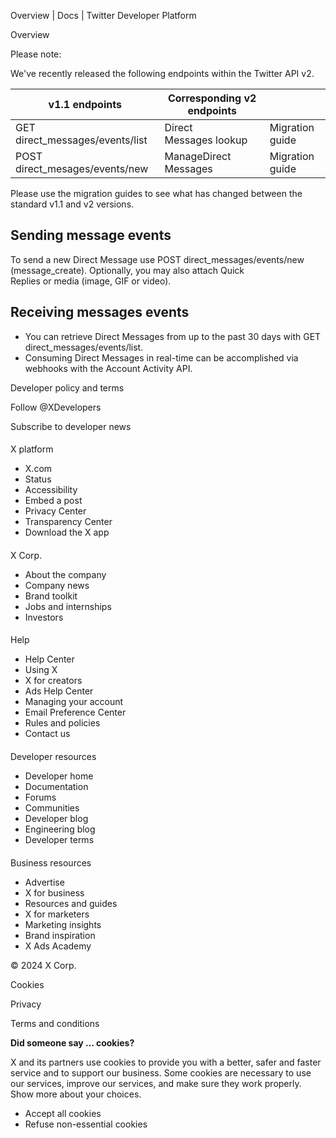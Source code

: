 



Overview | Docs | Twitter Developer Platform 





































































































Overview








Please note:


We've recently released the following endpoints within the Twitter API v2.




| v1.1 endpoints | Corresponding v2 endpoints |  |
| --- | --- | --- |
| GET direct\_messages/events/list | Direct Messages lookup | Migration guide |
| POST direct\_mesages/events/new | ManageDirect Messages | Migration guide |


Please use the migration guides to see what has changed between the standard v1.1 and v2 versions.









Sending message events
----------------------


To send a new Direct Message use POST direct\_messages/events/new (message\_create). Optionally, you may also attach Quick Replies or media (image, GIF or video).


Receiving messages events
-------------------------


* You can retrieve Direct Messages from up to the past 30 days with GET direct\_messages/events/list.
* Consuming Direct Messages in real-time can be accomplished via webhooks with the Account Activity API.



















Developer policy and terms


Follow @XDevelopers


Subscribe to developer news












#### 
 X platform


* X.com
* Status
* Accessibility
* Embed a post
* Privacy Center
* Transparency Center
* Download the X app




#### 
 X Corp.


* About the company
* Company news
* Brand toolkit
* Jobs and internships
* Investors




#### 
 Help


* Help Center
* Using X
* X for creators
* Ads Help Center
* Managing your account
* Email Preference Center
* Rules and policies
* Contact us




#### 
 Developer resources


* Developer home
* Documentation
* Forums
* Communities
* Developer blog
* Engineering blog
* Developer terms




#### 
 Business resources


* Advertise
* X for business
* Resources and guides
* X for marketers
* Marketing insights
* Brand inspiration
* X Ads Academy









 © 2024 X Corp.
 


Cookies


Privacy


Terms and conditions






















**Did someone say … cookies?**  
  


 X and its partners use cookies to provide you with a better, safer and
 faster service and to support our business. Some cookies are necessary to use
 our services, improve our services, and make sure they work properly.
 Show more about your choices.


 




* Accept all cookies
* Refuse non-essential cookies















